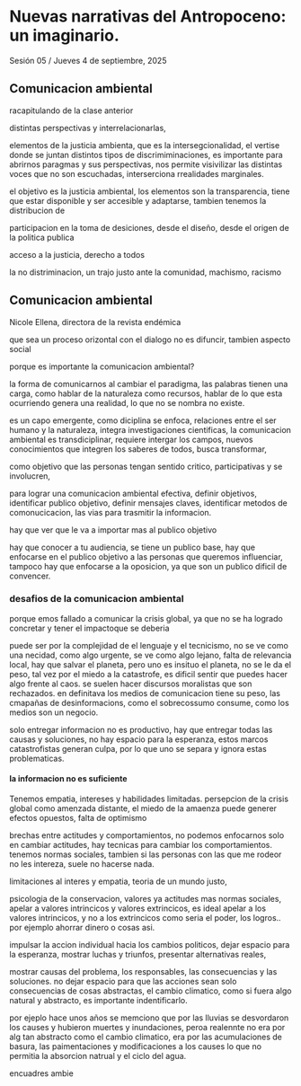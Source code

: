 # Nuevas narrativas del Antropoceno: un imaginario.

Sesión 05 / Jueves 4 de septiembre, 2025 

## Comunicacion ambiental

racapitulando de la clase anterior 


distintas perspectivas y interrelacionarlas, 

elementos de la justicia ambienta, que es la intersegcionalidad, el vertise donde se juntan distintos tipos de discrimiminaciones, es importante para abrirnos paragmas y sus perspectivas, nos permite visivilizar las distintas voces que no son escuchadas, interserciona rrealidades marginales.

el objetivo es la justicia ambiental, los elementos son la transparencia, tiene que estar disponible y ser accesible y adaptarse, tambien tenemos la distribucion de 

participacion en la toma de desiciones, desde el diseño, desde el origen de la politica publica

acceso a la justicia, derecho a todos

la no distriminacion, un trajo justo ante la comunidad, machismo, racismo

## Comunicacion ambiental

Nicole Ellena, directora de la revista endémica

que sea un proceso orizontal con el dialogo
no es difuncir, tambien aspecto social

porque es importante la comunicacion ambiental?

la forma de comunicarnos al cambiar el paradigma, las palabras tienen una carga, como hablar de la naturaleza como recursos, hablar de lo que esta ocurriendo genera una realidad, lo que no se nombra no existe.

es un capo emergente, como diciplina se enfoca, relaciones entre el ser humano y la naturaleza, integra investigaciones cientificas, la comunicacion ambiental es transdiciplinar, requiere intergar los campos, nuevos conocimientos que integren los saberes de todos, busca transformar, 

como objetivo
que las personas tengan sentido critico, participativas y se involucren, 

para lograr una comunicacion ambiental efectiva, definir objetivos, identificar publico objetivo, definir mensajes claves, identificar metodos de comonucicacion, las vias para trasmitir la informacion.

hay que ver que le va a importar mas al publico objetivo

hay que conocer a tu audiencia, se tiene un publico base, hay que enfocarse en el publico objetivo a las personas que queremos influenciar, tampoco hay que enfocarse a la oposicion, ya que son un publico dificil de convencer.

### desafios de la comunicacion ambiental

porque emos fallado a comunicar la crisis global, ya que no se ha logrado concretar y tener el impactoque se deberia

puede ser por la complejidad de el lenguaje y el tecnicismo, no se ve como una necidad, como algo urgente, se ve como algo lejano, falta de relevancia local, hay que salvar el planeta, pero uno es insituo el planeta, no se le da el peso, tal vez por el miedo a la catastrofe, es dificil sentir que puedes hacer algo frente al caos. se suelen hacer discursos moralistas que son rechazados. en definitava los medios de comunicacion tiene su peso, las cmapañas de desinformacions, como el sobrecossumo consume, como los medios son un negocio.

solo entregar informacion no es productivo, hay que entregar todas las causas y soluciones, no hay espacio para la esperanza, estos marcos catastrofistas generan culpa, por lo que uno se separa y ignora estas problematicas.

#### la informacion no es suficiente

Tenemos empatia, intereses y habilidades limitadas. persepcion de la crisis global como amenzada distante, el miedo de la amaenza puede generer efectos opuestos, falta de optimismo

brechas entre actitudes y comportamientos, no podemos enfocarnos solo en cambiar actitudes, hay tecnicas para cambiar los comportamientos. tenemos normas sociales, tambien si las personas con las que me rodeor no les intereza, suele no hacerse nada.

limitaciones al interes y empatia, teoria de un mundo justo, 

psicologia de la conservacion, valores ya actitudes mas normas sociales, apelar a valores intrincicos y valores extrincicos, es ideal apelar a los valores intrincicos, y no a los extrincicos como seria el poder, los logros.. por ejemplo ahorrar dinero o cosas asi. 

impulsar la accion individual hacia los cambios politicos, dejar espacio para la esperanza, mostrar luchas y triunfos, presentar alternativas reales, 

mostrar causas del problema, los responsables, las consecuencias y las soluciones. no dejar espacio para que las acciones sean solo consecuencias de cosas abstractas, el cambio climatico, como si fuera algo natural y abstracto, es importante indentificarlo.

por ejeplo hace unos años se memciono que por las lluvias se desvordaron los causes y hubieron muertes y inundaciones, peroa realennte no era por alg tan abstracto como el cambio climatico, era por las acumulaciones de basura, las paimentaciones y modificaciones a los causes lo que no permitia la absorcion natrual y el ciclo del agua.

encuadres ambie



















